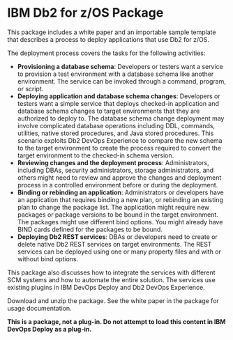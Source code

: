# IBM Db2 for z/OS Package

This package includes a white paper and an importable sample template that describes a process to deploy applications that use Db2 for z/OS.

The deployment process covers the tasks for the following activities:

* **Provisioning a database schema**: Developers or testers want a service to provision a test environment with a database schema like another environment. The service can be invoked through a command, program, or script.
* **Deploying application and database schema changes**: Developers or testers want a simple service that deploys checked-in application and database schema changes to target environments that they are authorized to deploy to. The database schema change deployment may involve complicated database operations including DDL, commands, utilities, native stored procedures, and Java stored procedures. This scenario exploits Db2 DevOps Experience to compare the new schema to the target environment to create the process required to convert the target environment to the checked-in schema version.
* **Reviewing changes and the deployment process**: Administrators, including DBAs, security administrators, storage administrators, and others might need to review and approve the changes and deployment process in a controlled environment before or during the deployment.
* **Binding or rebinding an application**: Administrators or developers have an application that requires binding a new plan, or rebinding an existing plan to change the package list. The application might require new packages or package versions to be bound in the target environment. The packages might use different bind options. You might already have BIND cards defined for the packages to be bound.
* **Deploying Db2 REST services**: DBAs or developers need to create or delete native Db2 REST services on target environments. The REST services can be deployed using one or many property files and with or without bind options.

This package also discusses how to integrate the services with different SCM systems and how to automate the entire solution. The services use existing plugins in IBM DevOps Deploy and Db2 DevOps Experience.

Download and unzip the package. See the white paper in the package for usage documentation.

**This is a package, not a plug-in. Do not attempt to load this content in IBM DevOps Deploy as a plug-in.**
